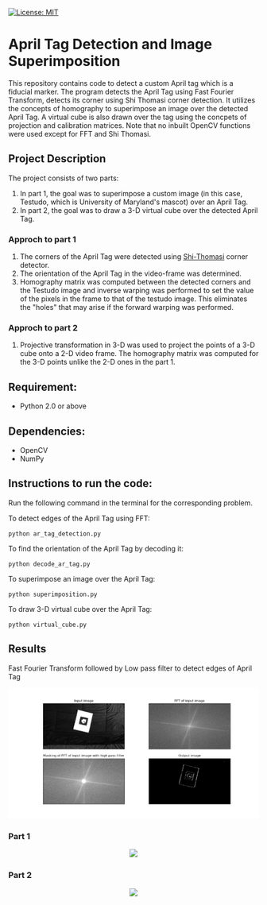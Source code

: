  [![License: MIT](https://img.shields.io/badge/License-MIT-yellow.svg)](https://opensource.org/licenses/MIT)

# April Tag Detection and Image Superimposition
This repository contains code to detect a custom April tag which is a fiducial marker. The program detects the April Tag using Fast Fourier Transform, detects its corner using Shi Thomasi corner detection. It utilizes the concepts of homography to superimpose an image over the detected April Tag. A virtual cube is also drawn over the tag using the concpets of projection and calibration matrices. Note that no inbuilt OpenCV functions were used except for FFT and Shi Thomasi.

## Project Description
The project consists of two parts:
1. In part 1, the goal was to superimpose a custom image (in this case, Testudo, which is University of Maryland's mascot) over an April Tag. 
2. In part 2, the goal was to draw a 3-D virtual cube over the detected April Tag.

### Approch to part 1
1. The corners of the April Tag were detected using [Shi-Thomasi](https://opencv24-python-tutorials.readthedocs.io/en/latest/py_tutorials/py_feature2d/py_shi_tomasi/py_shi_tomasi.html) corner detector. 
2. The orientation of the April Tag in the video-frame was determined.
3. Homography matrix was computed between the detected corners and the Testudo image and inverse warping was performed to set the value of the pixels in the frame to that of the testudo image. This eliminates the "holes" that may arise if the forward warping was performed.

### Approch to part 2
1. Projective transformation in 3-D was used to project the points of a 3-D cube onto a 2-D video frame. The homography matrix was computed for the 3-D points unlike the 2-D ones in the part 1.

## Requirement:
  - Python 2.0 or above

## Dependencies:
  - OpenCV
  - NumPy
  
## Instructions to run the code:
Run the following command in the terminal for the corresponding problem.

To detect edges of the April Tag using FFT:
```
python ar_tag_detection.py
```
To find the orientation of the April Tag by decoding it:
```
python decode_ar_tag.py
```
To superimpose an image over the April Tag:
```
python superimposition.py
```
To draw 3-D virtual cube over the April Tag:
```
python virtual_cube.py
```


## Results
Fast Fourier Transform followed by Low pass filter to detect edges of April Tag
<p align="center">
  <img src=https://github.com/AbhijitMahalle/AR_tag_detection/blob/master/results/fft.png>
<p align="center">
  
### Part 1
<p align="center">
  <img src=https://github.com/abhijitmahalle/AR_tag_detection/blob/master/gif/testudo_superimposed.gif> 
<p align="center">
  
### Part 2
<p align="center">
  <img src=https://github.com/abhijitmahalle/AR_tag_detection/blob/master/gif/virtual_cube.gif>
<p align="center">

